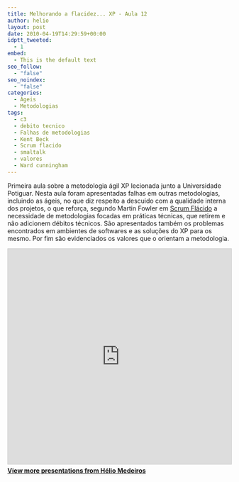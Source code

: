 ```yaml
---
title: Melhorando a flacidez... XP - Aula 12
author: helio
layout: post
date: 2010-04-19T14:29:59+00:00
idptt_tweeted:
  - 1
embed:
  - This is the default text
seo_follow:
  - "false"
seo_noindex:
  - "false"
categories:
  - Ageis
  - Metodologias
tags:
  - c3
  - debito tecnico
  - Falhas de metodologias
  - Kent Beck
  - Scrum flacido
  - smaltalk
  - valores
  - Ward cunningham
---
```


Primeira aula sobre a metodologia ágil XP lecionada junto a Universidade Potiguar. Nesta aula foram apresentadas falhas em outras metodologias, incluindo as ágeis, no que diz respeito a descuido com a qualidade interna dos projetos, o que reforça, segundo Martin Fowler em <a title="FlaccidScrum" href="http://martinfowler.com/bliki/FlaccidScrum.html" target="_blank">Scrum Flácido</a> a necessidade de metodologias focadas em práticas técnicas, que retirem e não adicionem débitos técnicos. São apresentados também os problemas encontrados em ambientes de softwares e as soluções do XP para os mesmo. Por fim são evidenciados os valores que o orientam a metodologia.

<div style="margin-bottom: 20px;">
<iframe src="https://www.slideshare.net/slideshow/embed_code/key/ePHVpNd1rPPUEh" width="597" height="486" frameborder="0" marginwidth="0" marginheight="0" scrolling="no" style="border:1px solid #CCC; border-width:1px; margin-bottom:5px; max-width: 100%;" allowfullscreen></iframe>
</iframe>
<div style="margin-bottom:5px">
    <strong><a href="//www.slideshare.net/heliomedeiros" target="_blank">View more presentations from Hélio Medeiros</a></strong>
</div>
</div>
